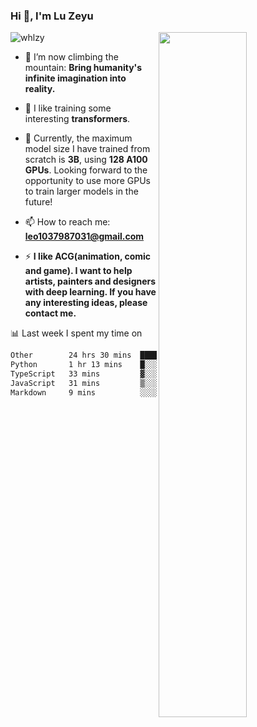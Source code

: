 ### Hi 👋, I'm Lu Zeyu

<img src="https://komarev.com/ghpvc/?username=whlzy&label=Profile%20views&color=0e75b6&style=flat" alt="whlzy" />
<img align="right" width="53%" src="https://github-readme-stats.vercel.app/api?username=whlzy&show_icons=true">

- 🔭 I’m now climbing the mountain: **Bring humanity's infinite imagination into reality.**

- 🌄 I like training some interesting **transformers**.

- 🌠 Currently, the maximum model size I have trained from scratch is **3B**, using **128 A100 GPUs**. Looking forward to the opportunity to use more GPUs to train larger models in the future!

- 📫 How to reach me: **leo1037987031@gmail.com**

- ⚡ **I like ACG(animation, comic and game). I want to help artists, painters and designers with deep learning. If you have any interesting ideas, please contact me.**

📊 Last week I spent my time on

<!--START_SECTION:waka-->

```txt
Other        24 hrs 30 mins  ██████████████████████▓░░   90.51 %
Python       1 hr 13 mins    █░░░░░░░░░░░░░░░░░░░░░░░░   04.50 %
TypeScript   33 mins         ▓░░░░░░░░░░░░░░░░░░░░░░░░   02.04 %
JavaScript   31 mins         ▒░░░░░░░░░░░░░░░░░░░░░░░░   01.96 %
Markdown     9 mins          ░░░░░░░░░░░░░░░░░░░░░░░░░   00.56 %
```

<!--END_SECTION:waka-->

